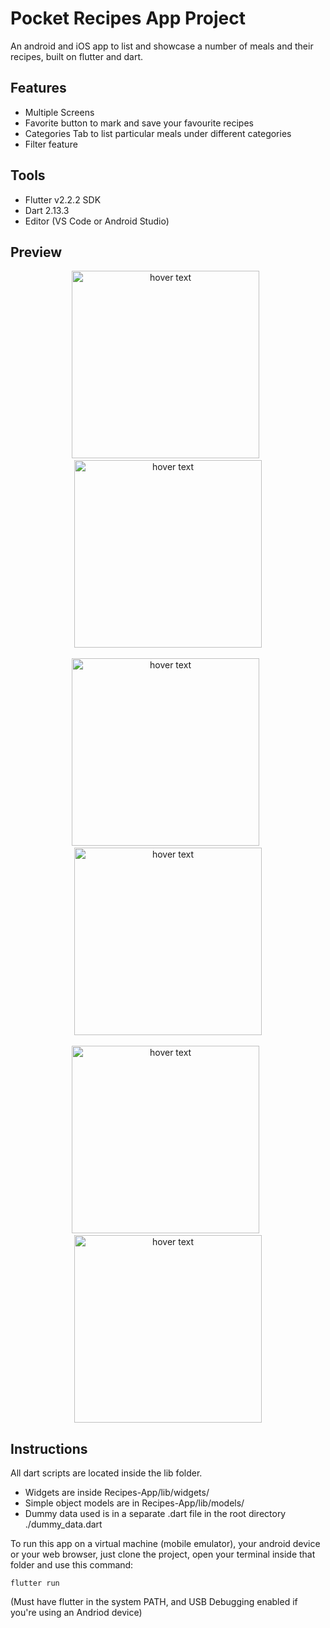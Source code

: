 # Pocket Recipes App Project
 
An android and iOS app to list and showcase a number of meals and their recipes, built on flutter and dart.

## Features 
 - Multiple Screens
 - Favorite button to mark and save your favourite recipes
 - Categories Tab to list particular meals under different categories
 - Filter feature

## Tools
- Flutter v2.2.2 SDK
- Dart 2.13.3
- Editor (VS Code or Android Studio)

## Preview
<p align="center">
 
   <img src="./screenshots/pocketrecipes (1).png" width="300" title="hover text">
&nbsp;
   <img src="./screenshots/pocketrecipes (2).png" width="300" title="hover text">
<br />
<br />
   <img src="./screenshots/pocketrecipes (3).png" width="300" title="hover text">
&nbsp;
   <img src="./screenshots/pocketrecipes (4).png" width="300" title="hover text">
<br />
<br />
   <img src="./screenshots/pocketrecipes (5).png" width="300" title="hover text">
&nbsp;
   <img src="./screenshots/pocketrecipes (6).png" width="300" title="hover text">
</p>

## Instructions

All dart scripts are located inside the lib folder.

- Widgets are inside Recipes-App/lib/widgets/
- Simple object models are in Recipes-App/lib/models/
- Dummy data used is in a separate .dart file in the root directory ./dummy_data.dart

To run this app on a virtual machine (mobile emulator), your android device or your web browser, just clone the project, open your terminal inside that folder and use this command: 
```
flutter run
```
(Must have flutter in the system PATH, and USB Debugging enabled if you're using an Andriod device)
